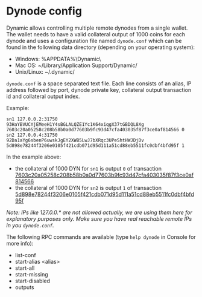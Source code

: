 Dynode config
=======================

Dynamic allows controlling multiple remote dynodes from a single wallet. The wallet needs to have a valid collateral output of 1000 coins for each dynode and uses a configuration file named `dynode.conf` which can be found in the following data directory (depending on your operating system):
 * Windows: %APPDATA%\Dynamic\
 * Mac OS: ~/Library/Application Support/Dynamic/
 * Unix/Linux: ~/.dynamic/

`dynode.conf` is a space separated text file. Each line consists of an alias, IP address followed by port, dynode private key, collateral output transaction id and collateral output index.

Example:
```
sn1 127.0.0.2:31750 93HaYBVUCYjEMeeH1Y4sBGLALQZE1Yc1K64xiqgX37tGBDQL8Xg 7603c20a05258c208b58b0a0d77603b9fc93d47cfa403035f87f3ce0af814566 0
sn2 127.0.0.4:31750 92Da1aYg6sbenP6uwskJgEY2XWB5LwJ7bXRqc3UPeShtHWJDjDv 5d898e78244f3206e0105f421cdb071d95d111a51cd88eb5511fc0dbf4bfd95f 1
```

In the example above:
* the collateral of 1000 DYN for `sn1` is output `0` of transaction [7603c20a05258c208b58b0a0d77603b9fc93d47cfa403035f87f3ce0af814566](https://test.explorer.dynamic.org/tx/7603c20a05258c208b58b0a0d77603b9fc93d47cfa403035f87f3ce0af814566)
* the collateral of 1000 DYN for `sn2` is output `1` of transaction [5d898e78244f3206e0105f421cdb071d95d111a51cd88eb5511fc0dbf4bfd95f](https://test.explorer.dynamic.org/tx/5d898e78244f3206e0105f421cdb071d95d111a51cd88eb5511fc0dbf4bfd95f)

_Note: IPs like 127.0.0.* are not allowed actually, we are using them here for explanatory purposes only. Make sure you have real reachable remote IPs in you `dynode.conf`._

The following RPC commands are available (type `help dynode` in Console for more info):
* list-conf
* start-alias \<alias\>
* start-all
* start-missing
* start-disabled
* outputs
